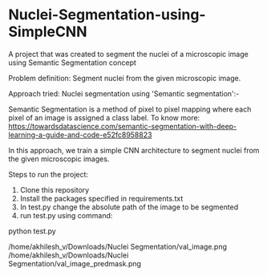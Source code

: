 # Nuclei-Segmentation-using-SimpleCNN
A project that was created to segment the nuclei of a microscopic image using Semantic Segmentation concept

Problem definition: 
Segment nuclei from the given microscopic image.

Approach tried:
Nuclei segmentation using 'Semantic segmentation':-	

Semantic Segmentation is a method of pixel to pixel mapping where each pixel of an image is assigned a class label.
To know more: https://towardsdatascience.com/semantic-segmentation-with-deep-learning-a-guide-and-code-e52fc8958823

In this approach, we train a simple CNN architecture to segment nuclei from the given microscopic images.

Steps to run the project:

1) Clone this repository
2) Install the packages specified in requirements.txt
3) In test.py change the absolute path of the image to be segmented
4) run test.py using command:

python test.py

/home/akhilesh_v/Downloads/Nuclei Segmentation/val_image.png
/home/akhilesh_v/Downloads/Nuclei Segmentation/val_image_predmask.png
